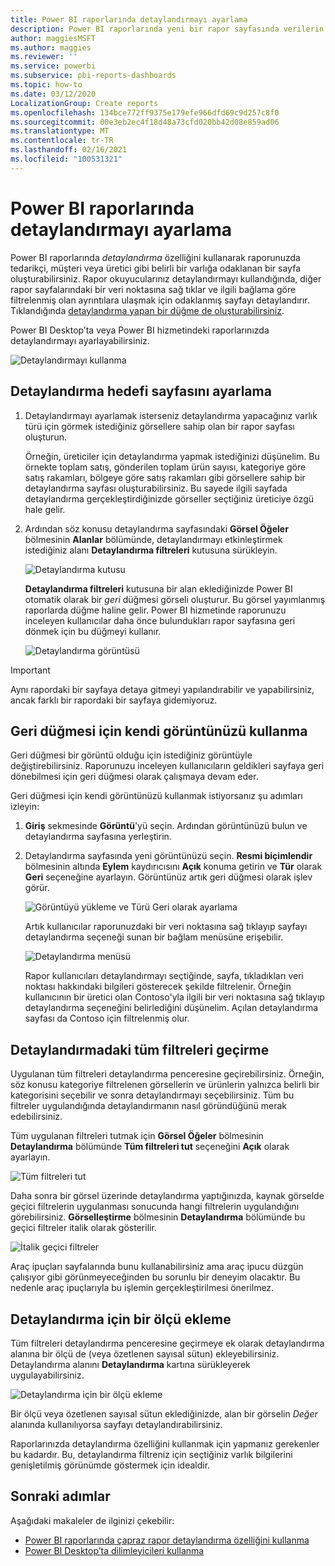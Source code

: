 ```yaml
---
title: Power BI raporlarında detaylandırmayı ayarlama
description: Power BI raporlarında yeni bir rapor sayfasında verilerin detayına gitmek için detaylandırmanın nasıl kullanılacağını öğrenin
author: maggiesMSFT
ms.author: maggies
ms.reviewer: ''
ms.service: powerbi
ms.subservice: pbi-reports-dashboards
ms.topic: how-to
ms.date: 03/12/2020
LocalizationGroup: Create reports
ms.openlocfilehash: 134bce772ff9375e179efe966dfd69c9d257c8f0
ms.sourcegitcommit: 00e3eb2ec4f18d48a73cfd020bb42d08e859ad06
ms.translationtype: MT
ms.contentlocale: tr-TR
ms.lasthandoff: 02/16/2021
ms.locfileid: "100531321"
---
```

# <a name="set-up-drill-through-in-power-bi-reports"></a>Power BI raporlarında detaylandırmayı ayarlama
Power BI raporlarında *detaylandırma* özelliğini kullanarak raporunuzda tedarikçi, müşteri veya üretici gibi belirli bir varlığa odaklanan bir sayfa oluşturabilirsiniz. Rapor okuyucularınız detaylandırmayı kullandığında, diğer rapor sayfalarındaki bir veri noktasına sağ tıklar ve ilgili bağlama göre filtrelenmiş olan ayrıntılara ulaşmak için odaklanmış sayfayı detaylandırır. Tıklandığında [detaylandırma yapan bir düğme de oluşturabilirsiniz](desktop-drill-through-buttons.md).

Power BI Desktop’ta veya Power BI hizmetindeki raporlarınızda detaylandırmayı ayarlayabilirsiniz.

![Detaylandırmayı kullanma](media/desktop-drillthrough/power-bi-drill-through-right-click.png)

## <a name="set-up-the-drill-through-destination-page"></a>Detaylandırma hedefi sayfasını ayarlama
1. Detaylandırmayı ayarlamak isterseniz detaylandırma yapacağınız varlık türü için görmek istediğiniz görsellere sahip olan bir rapor sayfası oluşturun. 

    Örneğin, üreticiler için detaylandırma yapmak istediğinizi düşünelim. Bu örnekte toplam satış, gönderilen toplam ürün sayısı, kategoriye göre satış rakamları, bölgeye göre satış rakamları gibi görsellere sahip bir detaylandırma sayfası oluşturabilirsiniz. Bu sayede ilgili sayfada detaylandırma gerçekleştirdiğinizde görseller seçtiğiniz üreticiye özgü hale gelir.

2. Ardından söz konusu detaylandırma sayfasındaki **Görsel Öğeler** bölmesinin **Alanlar** bölümünde, detaylandırmayı etkinleştirmek istediğiniz alanı **Detaylandırma filtreleri** kutusuna sürükleyin.

    ![Detaylandırma kutusu](media/desktop-drillthrough/drillthrough_02.png)

    **Detaylandırma filtreleri** kutusuna bir alan eklediğinizde Power BI otomatik olarak bir *geri* düğmesi görseli oluşturur. Bu görsel yayımlanmış raporlarda düğme haline gelir. Power BI hizmetinde raporunuzu inceleyen kullanıcılar daha önce bulundukları rapor sayfasına geri dönmek için bu düğmeyi kullanır.

    ![Detaylandırma görüntüsü](media/desktop-drillthrough/drillthrough_03.png)

> [!IMPORTANT]
> Aynı rapordaki bir sayfaya detaya gitmeyi yapılandırabilir ve yapabilirsiniz, ancak farklı bir rapordaki bir sayfaya gidemiyoruz.  



## <a name="use-your-own-image-for-a-back-button"></a>Geri düğmesi için kendi görüntünüzü kullanma    
 Geri düğmesi bir görüntü olduğu için istediğiniz görüntüyle değiştirebilirsiniz. Raporunuzu inceleyen kullanıcıların geldikleri sayfaya geri dönebilmesi için geri düğmesi olarak çalışmaya devam eder. 

Geri düğmesi için kendi görüntünüzü kullanmak istiyorsanız şu adımları izleyin:

1. **Giriş** sekmesinde **Görüntü**'yü seçin. Ardından görüntünüzü bulun ve detaylandırma sayfasına yerleştirin.

2. Detaylandırma sayfasında yeni görüntünüzü seçin. **Resmi biçimlendir** bölmesinin altında **Eylem** kaydırıcısını **Açık** konuma getirin ve **Tür** olarak **Geri** seçeneğine ayarlayın. Görüntünüz artık geri düğmesi olarak işlev görür.

    ![Görüntüyü yükleme ve Türü Geri olarak ayarlama](media/desktop-drillthrough/drillthrough_05.png)

    
     Artık kullanıcılar raporunuzdaki bir veri noktasına sağ tıklayıp sayfayı detaylandırma seçeneği sunan bir bağlam menüsüne erişebilir. 

    ![Detaylandırma menüsü](media/desktop-drillthrough/drillthrough_04.png)

    Rapor kullanıcıları detaylandırmayı seçtiğinde, sayfa, tıkladıkları veri noktası hakkındaki bilgileri gösterecek şekilde filtrelenir. Örneğin kullanıcının bir üretici olan Contoso'yla ilgili bir veri noktasına sağ tıklayıp detaylandırma seçeneğini belirlediğini düşünelim. Açılan detaylandırma sayfası da Contoso için filtrelenmiş olur.

## <a name="pass-all-filters-in-drill-through"></a>Detaylandırmadaki tüm filtreleri geçirme

Uygulanan tüm filtreleri detaylandırma penceresine geçirebilirsiniz. Örneğin, söz konusu kategoriye filtrelenen görsellerin ve ürünlerin yalnızca belirli bir kategorisini seçebilir ve sonra detaylandırmayı seçebilirsiniz. Tüm bu filtreler uygulandığında detaylandırmanın nasıl göründüğünü merak edebilirsiniz.

Tüm uygulanan filtreleri tutmak için **Görsel Öğeler** bölmesinin **Detaylandırma** bölümünde **Tüm filtreleri tut** seçeneğini **Açık** olarak ayarlayın. 

![Tüm filtreleri tut](media/desktop-drillthrough/drillthrough_06.png)

Daha sonra bir görsel üzerinde detaylandırma yaptığınızda, kaynak görselde geçici filtrelerin uygulanması sonucunda hangi filtrelerin uygulandığını görebilirsiniz. **Görselleştirme** bölmesinin **Detaylandırma** bölümünde bu geçici filtreler italik olarak gösterilir. 

![İtalik geçici filtreler](media/desktop-drillthrough/drillthrough_07.png)

Araç ipuçları sayfalarında bunu kullanabilirsiniz ama araç ipucu düzgün çalışıyor gibi görünmeyeceğinden bu sorunlu bir deneyim olacaktır. Bu nedenle araç ipuçlarıyla bu işlemin gerçekleştirilmesi önerilmez.

## <a name="add-a-measure-to-drill-through"></a>Detaylandırma için bir ölçü ekleme

Tüm filtreleri detaylandırma penceresine geçirmeye ek olarak detaylandırma alanına bir ölçü de (veya özetlenen sayısal sütun) ekleyebilirsiniz. Detaylandırma alanını **Detaylandırma** kartına sürükleyerek uygulayabilirsiniz. 

![Detaylandırma için bir ölçü ekleme](media/desktop-drillthrough/drillthrough_08.png)

Bir ölçü veya özetlenen sayısal sütun eklediğinizde, alan bir görselin *Değer* alanında kullanılıyorsa sayfayı detaylandırabilirsiniz.

Raporlarınızda detaylandırma özelliğini kullanmak için yapmanız gerekenler bu kadardır. Bu, detaylandırma filtreniz için seçtiğiniz varlık bilgilerini genişletilmiş görünümde göstermek için idealdir.

## <a name="next-steps"></a>Sonraki adımlar

Aşağıdaki makaleler de ilginizi çekebilir:

* [Power BI raporlarında çapraz rapor detaylandırma özelliğini kullanma](desktop-cross-report-drill-through.md)
* [Power BI Desktop’ta dilimleyicileri kullanma](../visuals/power-bi-visualization-slicers.md)
